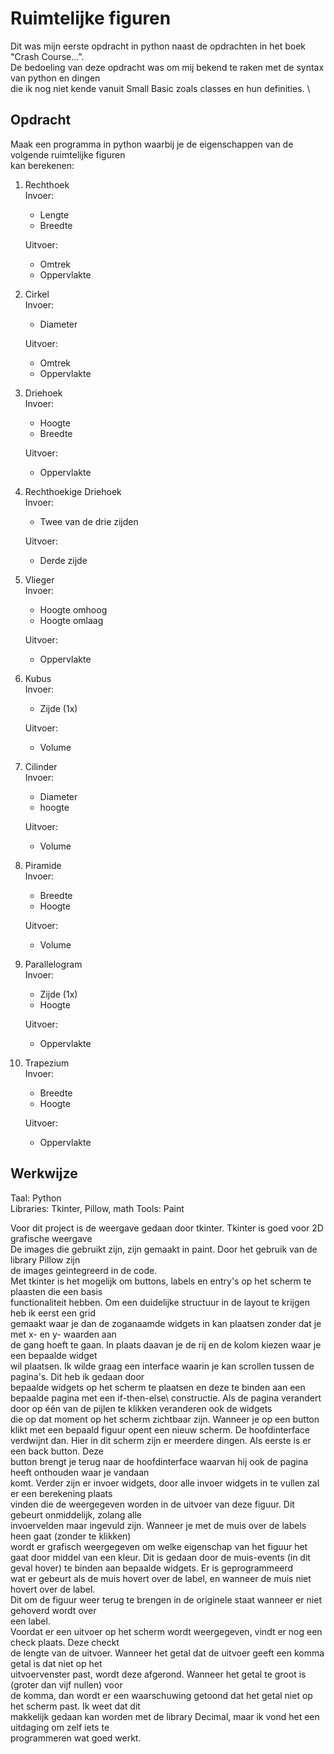 Ruimtelijke figuren
====

Dit was mijn eerste opdracht in python naast de opdrachten in het boek "Crash Course...". \
De bedoeling van deze opdracht was om mij bekend te raken met de syntax van python en dingen \
die ik nog niet kende vanuit Small Basic zoals classes en hun definities. \


Opdracht
----

Maak een programma in python waarbij je de eigenschappen van de volgende ruimtelijke figuren \
kan berekenen:

1. Rechthoek \
  Invoer: 
    * Lengte
    * Breedte 
    
   Uitvoer:
    * Omtrek
    * Oppervlakte
    
2. Cirkel\
  Invoer:
    * Diameter 
    
   Uitvoer:
    * Omtrek
    * Oppervlakte
    
3. Driehoek \
  Invoer:
    * Hoogte
    * Breedte 
    
   Uitvoer:
    * Oppervlakte
    
4. Rechthoekige Driehoek\
   Invoer:
     * Twee van de drie zijden 
   
   Uitvoer:
     * Derde zijde

5. Vlieger\
    Invoer:
      * Hoogte omhoog
      * Hoogte omlaag
     
     Uitvoer:
      * Oppervlakte

6. Kubus\
     Invoer:
      * Zijde (1x)

     Uitvoer:
      * Volume

7. Cilinder\
    Invoer:
      * Diameter
      * hoogte

    Uitvoer:
      * Volume

8. Piramide\
    Invoer:
      * Breedte
      * Hoogte

    Uitvoer:
      * Volume

9. Parallelogram\
    Invoer:
      * Zijde (1x)
      * Hoogte

    Uitvoer:
      * Oppervlakte

10. Trapezium\
    Invoer: 
      * Breedte
      * Hoogte

    Uitvoer:
      * Oppervlakte


Werkwijze
----

Taal: Python \
Libraries: Tkinter, Pillow, math
Tools: Paint

Voor dit project is de weergave gedaan door tkinter. Tkinter is goed voor 2D grafische weergave \
De images die gebruikt zijn, zijn gemaakt in paint. Door het gebruik van de library Pillow zijn \
de images geintegreerd in de code. \
Met tkinter is het mogelijk om buttons, labels en entry's op het scherm te plaasten die een basis \
functionaliteit hebben. Om een duidelijke structuur in de layout te krijgen heb ik eerst een grid \
gemaakt waar je dan de zoganaamde widgets in kan plaatsen zonder dat je met x- en y- waarden aan \
de gang hoeft te gaan. In plaats daavan je de rij en de kolom kiezen waar je een bepaalde widget \
wil plaatsen.
Ik wilde graag een interface waarin je kan scrollen tussen de pagina's. Dit heb ik gedaan door \
bepaalde widgets op het scherm te plaatsen en deze te binden aan een bepaalde pagina met een if-then-else\ 
constructie. Als de pagina verandert door op één van de pijlen te klikken veranderen ook de widgets \
die op dat moment op het scherm zichtbaar zijn. 
Wanneer je op een button klikt met een bepaald figuur opent een nieuw scherm. De hoofdinterface \
verdwijnt dan. Hier in dit scherm zijn er meerdere dingen. Als eerste is er een back button. Deze \
button brengt je terug naar de hoofdinterface waarvan hij ook de pagina heeft onthouden waar je vandaan \
komt. Verder zijn er invoer widgets, door alle invoer widgets in te vullen zal er een berekening plaats \
vinden die de weergegeven worden in de uitvoer van deze figuur. Dit gebeurt onmiddelijk, zolang alle \
invoervelden maar ingevuld zijn. Wanneer je met de muis over de labels heen gaat (zonder te klikken) \
wordt er grafisch weergegeven om welke eigenschap van het figuur het gaat door middel van een kleur.
Dit is gedaan door de muis-events (in dit geval hover) te binden aan bepaalde widgets. Er is geprogrammeerd \
wat er gebeurt als de muis hovert over de label, en wanneer de muis niet hovert over de label. \
Dit om de figuur weer terug te brengen in de originele staat wanneer er niet gehoverd wordt over \
een label. \
Voordat er een uitvoer op het scherm wordt weergegeven, vindt er nog een check plaats. Deze checkt \
de lengte van de uitvoer. Wanneer het getal dat de uitvoer geeft een komma getal is dat niet op het \
uitvoervenster past, wordt deze afgerond. Wanneer het getal te groot is (groter dan vijf nullen) voor \
de komma, dan wordt er een waarschuwing getoond dat het getal niet op het scherm past. Ik weet dat dit \
makkelijk gedaan kan worden met de library Decimal, maar ik vond het een uitdaging om zelf iets te \
programmeren wat goed werkt. 

    
